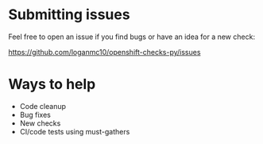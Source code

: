# Submitting issues
Feel free to open an issue if you find bugs or have an idea for a new check:

https://github.com/loganmc10/openshift-checks-py/issues
# Ways to help
- Code cleanup
- Bug fixes
- New checks
- CI/code tests using must-gathers
